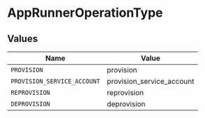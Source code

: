 # AppRunnerOperationType


## Values

| Name                        | Value                       |
| --------------------------- | --------------------------- |
| `PROVISION`                 | provision                   |
| `PROVISION_SERVICE_ACCOUNT` | provision_service_account   |
| `REPROVISION`               | reprovision                 |
| `DEPROVISION`               | deprovision                 |